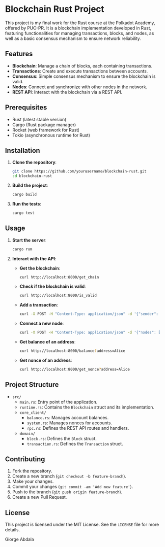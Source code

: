 # Blockchain Rust Project


This project is my final work for the Rust course at the Polkadot Academy, offered by PUC-PR. It is a blockchain implementation developed in Rust, featuring functionalities for managing transactions, blocks, and nodes, as well as a basic consensus mechanism to ensure network reliability.
## Features

- **Blockchain**: Manage a chain of blocks, each containing transactions.
- **Transactions**: Create and execute transactions between accounts.
- **Consensus**: Simple consensus mechanism to ensure the blockchain is valid.
- **Nodes**: Connect and synchronize with other nodes in the network.
- **REST API**: Interact with the blockchain via a REST API.

## Prerequisites

- Rust (latest stable version)
- Cargo (Rust package manager)
- Rocket (web framework for Rust)
- Tokio (asynchronous runtime for Rust)

## Installation

1. **Clone the repository**:
    ```sh
    git clone https://github.com/yourusername/blockchain-rust.git
    cd blockchain-rust
    ```

2. **Build the project**:
    ```sh
    cargo build
    ```

3. **Run the tests**:
    ```sh
    cargo test
    ```

## Usage

1. **Start the server**:
    ```sh
    cargo run
    ```

2. **Interact with the API**:
    - **Get the blockchain**:
        ```sh
        curl http://localhost:8000/get_chain
        ```
    - **Check if the blockchain is valid**:
        ```sh
        curl http://localhost:8000/is_valid
        ```
    - **Add a transaction**:
        ```sh
        curl -X POST -H "Content-Type: application/json" -d '{"sender": "Alice", "to": "Bob", "amount": 50, "message": ""}' http://localhost:8000/add_transaction
        ```
    - **Connect a new node**:
        ```sh
        curl -X POST -H "Content-Type: application/json" -d '{"nodes": ["http://localhost:8001"]}' http://localhost:8000/connect_node
        ```
    - **Get balance of an address**:
        ```sh
        curl http://localhost:8000/balance?address=Alice
        ```
    - **Get nonce of an address**:
        ```sh
        curl http://localhost:8000/get_nonce?address=Alice
        ```

## Project Structure

- `src/`
    - `main.rs`: Entry point of the application.
    - `runtime.rs`: Contains the `Blockchain` struct and its implementation.
    - `core_client/`
        - `balance.rs`: Manages account balances.
        - `system.rs`: Manages nonces for accounts.
        - `rpc.rs`: Defines the REST API routes and handlers.
    - `domain/`
        - `block.rs`: Defines the `Block` struct.
        - `transaction.rs`: Defines the `Transaction` struct.

## Contributing

1. Fork the repository.
2. Create a new branch (`git checkout -b feature-branch`).
3. Make your changes.
4. Commit your changes (`git commit -am 'Add new feature'`).
5. Push to the branch (`git push origin feature-branch`).
6. Create a new Pull Request.

## License

This project is licensed under the MIT License. See the `LICENSE` file for more details.


Giorge Abdala